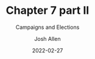 ---
author: Josh Allen
date: "2022-02-27"
date_end: "2022-03-02"
draft: false
event: Pols 1101
featured: 
layout: single
links:
- icon: door-open
  icon_pack: fas
  name: Slides
  url: "slides/Campaigns-Elections/elections.html"
show_post_time: false
subtitle: Campaigns and Elections
title: Chapter 7 part II
---